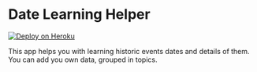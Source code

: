 Date Learning Helper
================

[![Deploy on Heroku](https://www.herokucdn.com/deploy/button.png)](https://tranquil-lake-2241.herokuapp.com/)

This app helps you with learning historic events dates and details of them. You can add you own data, grouped in topics.
